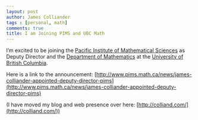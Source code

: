 ```yaml
---
layout: post
author: James Colliander
tags : [personal, math]
comments: true
title: I am Joining PIMS and UBC Math
---
```




<!-- -->


<!-- -->


I’m excited to be joining the [Pacific Institute of Mathematical Sciences](http://pims.math.ca/) as Deputy Director and the [Department of Mathematics](http://www.math.ubc.ca/) at the [University of British Columbia](http://www.ubc.ca/).

Here is a link to the announcement: [http://www.pims.math.ca/news/james-colliander-appointed-deputy-director-pims](http://www.pims.math.ca/news/james-colliander-appointed-deputy-director-pims)

(I have moved my blog and web presence over here: [http://colliand.com/](http://colliand.com/))